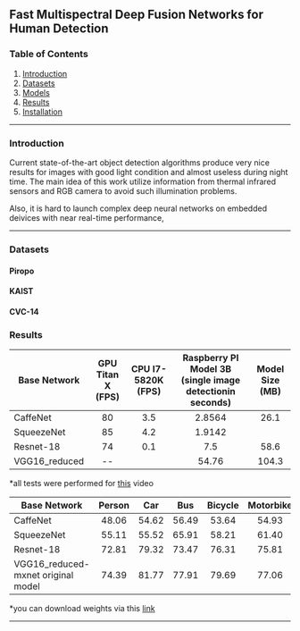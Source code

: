 ## Fast Multispectral Deep Fusion Networks for Human Detection

### Table of Contents
1. [Introduction](#introduction)
2. [Datasets](#datasets)
3. [Models](#models)
4. [Results](#results)
5. [Installation](#installation)

------
### Introduction


Current state-of-the-art object detection algorithms produce very nice results for images with good light condition and almost useless during night time. The main idea of this work utilize information from thermal infrared sensors and RGB camera to avoid such illumination problems.

Also, it is hard to launch complex deep neural networks on embedded deivices with near real-time performance, 

------
### Datasets

#### Piropo

#### KAIST
#### CVC-14


### Results

| Base Network  | GPU Titan X (FPS)  | CPU I7-5820K (FPS)  | Raspberry PI Model 3B (single image detectionin seconds)| Model Size (MB)|
| ------------- | :----------: | :-------------------: | :------------: | :--:  |
| CaffeNet      | 80           |      3.5              |    2.8564      | 26.1  |
| SqueezeNet    | 85           |      4.2              |    1.9142      |       |
| Resnet-18     | 74           |      0.1              |    7.5         | 58.6  |
| VGG16_reduced | --           |                       |    54.76       | 104.3 |



*all tests were performed for [this](https://www.youtube.com/watch?v=h0qhZK0eGZY) video



|Base Network                       | Person | Car  | Bus | Bicycle | Motorbike | Train | Aeroplane | AP |
| --------------------------------- | :----: | :--: | :---: | :---: | :---: | :---: | :---: | :---: |
|CaffeNet                           | 48.06 | 54.62 | 56.49 | 53.64 | 54.93 | 57.12 | 47.83 | 41.40 |
|SqueezeNet                         | 55.11 | 55.52 | 65.91 | 58.21 | 61.40 | 68.60 | 55.46 | 49.55 |
|Resnet-18                          | 72.81 | 79.32 | 73.47 | 76.31 | 75.81 | 75.40 | 65.22 | 65.15 |
|VGG16_reduced-mxnet original model | 74.39 | 81.77 | 77.91 | 79.69 | 77.06 | 84.01 | 72.15 | 71.57 |

*you can download weights via this [link](https://goo.gl/Uwyom7) 

------


